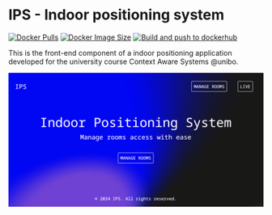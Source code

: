 # IPS - Indoor positioning system

[![Docker Pulls](https://badgen.net/docker/pulls/micheledinelli/frontend?icon=docker&label=pulls)](https://hub.docker.com/r/micheledinelli/frontend/)
[![Docker Image Size](https://badgen.net/docker/size/micheledinelli/frontend?icon=docker&label=image%20size)](https://hub.docker.com/r/micheledinelli/frontend)
[![Build and push to dockerhub](https://github.com/micheledinelli/ips-fe/actions/workflows/push-to-docker.yaml/badge.svg)](https://github.com/micheledinelli/ips-fe/actions/workflows/push-to-docker.yaml)

<!-- [![HitCount](https://hits.dwyl.com/micheledinelli/sca-frontend.svg)](https://hits.dwyl.com/micheledinelli/sca-frontend) -->

This is the front-end component of a indoor positioning application developed for the university course Context Aware Systems @unibo.

![alt](public/screenshot-home.png)
